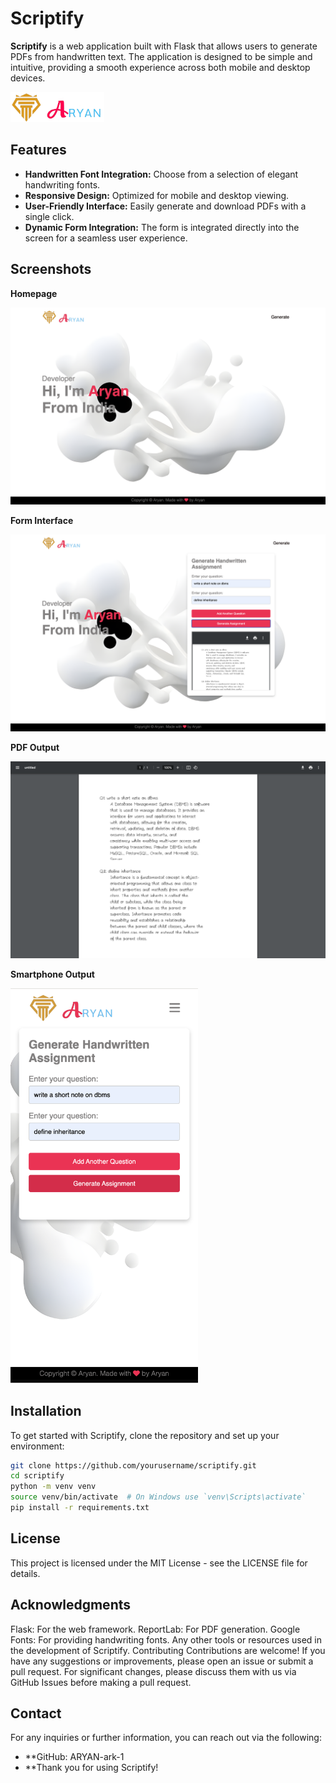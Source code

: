 # Scriptify

**Scriptify** is a web application built with Flask that allows users to generate PDFs from handwritten text. The application is designed to be simple and intuitive, providing a smooth experience across both mobile and desktop devices.

<img src="Scriptify/static/css/images/logo.png" alt="Scriptify Logo" style="width: 150px; height: auto;"/>

## Features

- **Handwritten Font Integration:** Choose from a selection of elegant handwriting fonts.
- **Responsive Design:** Optimized for mobile and desktop viewing.
- **User-Friendly Interface:** Easily generate and download PDFs with a single click.
- **Dynamic Form Integration:** The form is integrated directly into the screen for a seamless user experience.

## Screenshots

**Homepage**

<img src="screenshots/main-web.png" alt="Homepage" style="width: 600px; height: auto;"/>

**Form Interface**

<img src="screenshots/demo.png" alt="Form Interface" style="width: 600px; height: auto;"/>

**PDF Output**

<img src="screenshots/pdfimage.png" alt="PDF Output" style="width: 600px; height: auto;"/>

**Smartphone Output**

<img src="screenshots/phoneview.png" alt="Smartphone Output" style="width: 300px; height: auto;"/>

## Installation

To get started with Scriptify, clone the repository and set up your environment:

```bash
git clone https://github.com/yourusername/scriptify.git
cd scriptify
python -m venv venv
source venv/bin/activate  # On Windows use `venv\Scripts\activate`
pip install -r requirements.txt
```

## License

This project is licensed under the MIT License - see the LICENSE file for details.

## Acknowledgments

Flask: For the web framework.
ReportLab: For PDF generation.
Google Fonts: For providing handwriting fonts.
Any other tools or resources used in the development of Scriptify.
Contributing
Contributions are welcome! If you have any suggestions or improvements, please open an issue or submit a pull request. For significant changes, please discuss them with us via GitHub Issues before making a pull request.

## Contact
For any inquiries or further information, you can reach out via the following:

- **GitHub: ARYAN-ark-1
- **Thank you for using Scriptify!
